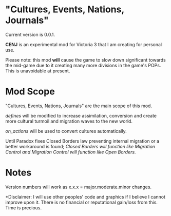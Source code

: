 # "Cultures, Events, Nations, Journals"

Current version is 0.0.1.

**CENJ** is an experimental mod for Victoria 3 that I am creating for personal use.

Please note: this mod **will** cause the game to slow down significant towards the mid-game due to it creating many more divisions in the game's POPs. This is unavoidable at present.

# Mod Scope

"Cultures, Events, Nations, Journals" are the main scope of this mod.

*defines* will be modified to increase assimilation, conversion and create more cultural turmoil and migration waves to the new world.

*on_actions* will be used to convert cultures automatically.

Until Paradox fixes Closed Borders law preventing internal migration or a better workaround is found; *Closed Borders will function like Migration Control and Migration Control will function like Open Borders.*

# Notes

Version numbers will work as x.x.x = major.moderate.minor changes.

*Disclaimer: I will use other peoples' code and graphics if I believe I cannot improve upon it. There is no financial or reputational gain/loss from this. Time is precious.
